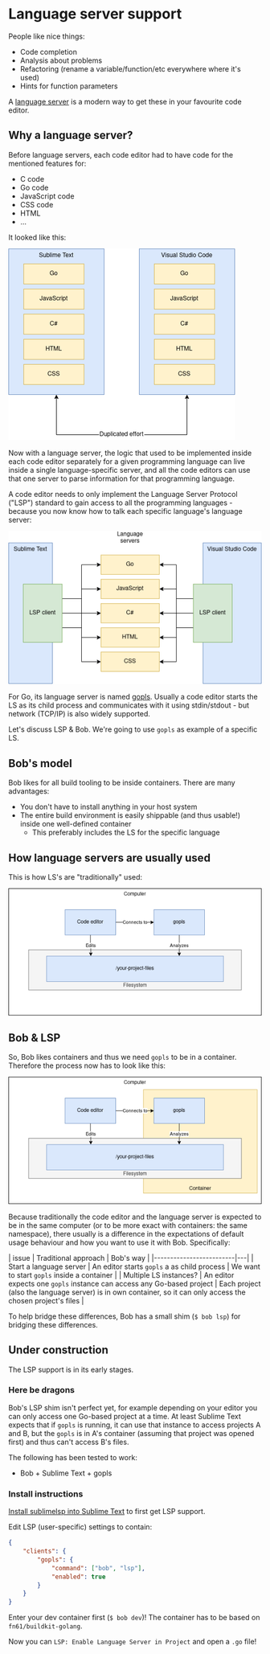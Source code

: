 Language server support
=======================

People like nice things:

- Code completion
- Analysis about problems
- Refactoring (rename a variable/function/etc everywhere where it's used)
- Hints for function parameters

A [language server](https://langserver.org/) is a modern way to get these in your favourite code editor.


Why a language server?
----------------------

Before language servers, each code editor had to have code for the mentioned features for:

- C code
- Go code
- JavaScript code
- CSS code
- HTML
- ...

It looked like this:

![](lsp-problem.png)

Now with a language server, the logic that used to be implemented inside each
code editor separately for a given programming language can live inside a single language-specific
server, and all the code editors can use that one server to parse information for that programming language.

A code editor needs to only implement the Language Server Protocol ("LSP") standard to gain access
to all the programming languages - because you now know how to talk each specific language's language server:

![](lsp-solution.png)

For Go, its language server is named [gopls](https://github.com/golang/tools/tree/master/gopls).
Usually a code editor starts the LS as its child process and communicates with it using stdin/stdout -
but network (TCP/IP) is also widely supported.

Let's discuss LSP & Bob. We're going to use `gopls` as example of a specific LS.


Bob's model
-----------

Bob likes for all build tooling to be inside containers. There are many advantages:

- You don't have to install anything in your host system
- The entire build environment is easily shippable (and thus usable!) inside one well-defined container
  * This preferably includes the LS for the specific language


How language servers are usually used
-------------------------------------

This is how LS's are "traditionally" used:

![](lsp-traditionally.png)


Bob & LSP
---------

So, Bob likes containers and thus we need `gopls` to be in a container. Therefore the process
now has to look like this:

![](lsp-in-container.png)

Because traditionally the code editor and the language server is expected to be in the same
computer (or to be more exact with containers: the same namespace), there usually is a difference
in the expectations of default usage behaviour and how you want to use it with Bob. Specifically:

| issue | Traditional approach | Bob's way |
|-------------------------|---|
| Start a language server | An editor starts `gopls` a as child process | We want to start `gopls` inside a container |
| Multiple LS instances? | An editor expects one `gopls` instance can access any Go-based project | Each project (also the language server) is in own container, so it can only access the chosen project's files |

To help bridge these differences, Bob has a small shim (`$ bob lsp`) for bridging these differences.


Under construction
------------------

The LSP support is in its early stages.


### Here be dragons

Bob's LSP shim isn't perfect yet, for example depending on your editor you can only access one
Go-based project at a time. At least Sublime Text expects that if `gopls` is running, it can use that
instance to access projects A and B, but the `gopls` is in A's container (assuming that project was
opened first) and thus can't access B's files.

The following has been tested to work:

- Bob + Sublime Text + gopls


### Install instructions

[Install sublimelsp into Sublime Text](https://github.com/sublimelsp/LSP) to first get LSP support.

Edit LSP (user-specific) settings to contain:

```json
{
	"clients": {
		"gopls": {
			"command": ["bob", "lsp"],
			"enabled": true
		}
	}
}
```

Enter your dev container first (`$ bob dev`)! The container has to be based on `fn61/buildkit-golang`.

Now you can `LSP: Enable Language Server in Project` and open a `.go` file!
